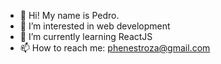 - 👋 Hi! My name is Pedro.
- 👀 I’m interested in web development
- 🌱 I’m currently learning ReactJS
- 📫 How to reach me: phenestroza@gmail.com

<!---
soype/soype is a ✨ special ✨ repository because its `README.md` (this file) appears on your GitHub profile.
You can click the Preview link to take a look at your changes.
--->
